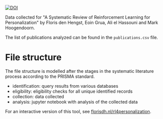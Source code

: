 [![DOI](https://zenodo.org/badge/236028734.svg)](https://zenodo.org/badge/latestdoi/236028734)

Data collected for "A Systematic Review of Reinforcement Learning for Personalization"
by Floris den Hengst, Eoin Grua, Ali el Hassouni and Mark Hoogendoorn.

The list of publications analyzed can be found in the `publications.csv` file.

# File structure
The file structure is modelled after the stages in the systematic literature process
according to the PRISMA standard.
- identification: query results from various databases
- eligibility: eligibility checks for all unique identified records
- collection: data collected
- analysis: jupyter notebook with analysis of the collected data

For an interactive version of this tool, see [florisdh.nl/rl4personalization](https://florisdh.nl/rl4personalization).
